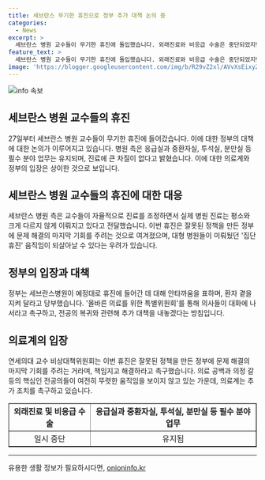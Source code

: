 ```yaml
---
title: 세브란스 무기한 휴진으로 정부 추가 대책 논의 중
categories:
  - News
excerpt: >
  세브란스 병원 교수들이 무기한 휴진에 돌입했습니다. 외래진료와 비응급 수술은 중단되었지만 응급실, 중환자실 등은 계속 운영 중입니다. 병원 측은 진료 조정으로 정상 진료가 이뤄지고 있다고 밝혔지만, 대형 병원들의 집단 휴진으로 우려가 높아졌습니다. 정부는 대화에 나서도록 촉구하고, 전공의 복귀를 위한 추가 대책을 준비 중입니다. (150자)
feature_text: >
  세브란스 병원 교수들이 무기한 휴진에 돌입했습니다. 외래진료와 비응급 수술은 중단되었지만 응급실, 중환자실 등은 계속 운영 중입니다. 병원 측은 진료 조정으로 정상 진료가 이뤄지고 있다고 밝혔지만, 대형 병원들의 집단 휴진으로 우려가 높아졌습니다. 정부는 대화에 나서도록 촉구하고, 전공의 복귀를 위한 추가 대책을 준비 중입니다. (150자)
image: 'https://blogger.googleusercontent.com/img/b/R29vZ2xl/AVvXsEixyZcFfHzMRdzZMjFBmAUKJYCLCGyLL1o632UiGVXcaFdKo_bkvkuCioo0uUKlGfBVcT3P84aROyZIXSBEx3Aw5nCQ3pTgDom1WDC4m8eifvWiAmWEEVb4x6G_l8C0QH225ldMjyaFvpxGEBGNO37VmDTDMHGhJPq73UglMfDca1-0aw/s1600/blogspot.png'
---
```


<p><img src="https://blogger.googleusercontent.com/img/b/R29vZ2xl/AVvXsEixyZcFfHzMRdzZMjFBmAUKJYCLCGyLL1o632UiGVXcaFdKo_bkvkuCioo0uUKlGfBVcT3P84aROyZIXSBEx3Aw5nCQ3pTgDom1WDC4m8eifvWiAmWEEVb4x6G_l8C0QH225ldMjyaFvpxGEBGNO37VmDTDMHGhJPq73UglMfDca1-0aw/s1600/blogspot.png" alt="info 속보" /></p>

<h2 data-ke-size="size26">세브란스 병원 교수들의 휴진</h2>

<p data-ke-size="size16">27일부터 세브란스 병원 교수들이 무기한 휴진에 들어갔습니다. 이에 대한 정부의 대책에 대한 논의가 이루어지고 있습니다. 병원 측은 응급실과 중환자실, 투석실, 분만실 등 필수 분야 업무는 유지되며, 진료에 큰 차질이 없다고 밝혔습니다. 이에 대한 의료계와 정부의 입장은 상이한 것으로 보입니다.</p>

<h2 data-ke-size="size26">세브란스 병원 교수들의 휴진에 대한 대응</h2>

<p data-ke-size="size16">세브란스 병원 측은 교수들이 자율적으로 진료를 조정하면서 실제 병원 진료는 평소와 크게 다르지 않게 이뤄지고 있다고 전달했습니다. 이번 휴진은 잘못된 정책을 만든 정부에 문제 해결의 마지막 기회를 주려는 것으로 여겨졌으며, 대형 병원들이 미뤄뒀던 '집단 휴진' 움직임이 되살아날 수 있다는 우려가 있습니다.</p>

<h2 data-ke-size="size26">정부의 입장과 대책</h2>

<p data-ke-size="size16">정부는 세브란스병원이 예정대로 휴진에 들어간 데 대해 안타까움을 표하며, 환자 곁을 지켜 달라고 당부했습니다. '올바른 의료를 위한 특별위원회'를 통해 의사들이 대화에 나서라고 촉구하고, 전공의 복귀와 관련해 추가 대책을 내놓겠다는 방침입니다.</p>

<h2 data-ke-size="size26">의료계의 입장</h2>

<p data-ke-size="size16">연세의대 교수 비상대책위원회는 이번 휴진은 잘못된 정책을 만든 정부에 문제 해결의 마지막 기회를 주려는 거라며, 책임지고 해결하라고 촉구했습니다. 의료 공백과 의정 갈등의 핵심인 전공의들이 여전히 뚜렷한 움직임을 보이지 않고 있는 가운데, 의료계는 추가 조치를 촉구하고 있습니다.</p>

<table style="width: 100%;" border="1">
<tbody>
<tr>
<td style="text-align: center; height: 17px;"><b>외래진료 및 비응급 수술</b></td>
<td style="text-align: center; height: 17px;"><b>응급실과 중환자실, 투석실, 분만실 등 필수 분야 업무</b></td>
</tr>
<tr>
<td style="text-align: center; height: 17px;">일시 중단</td>
<td style="text-align: center; height: 17px;">유지됨</td>
</tr>
</tbody>
</table>

<hr>
유용한 생활 정보가 필요하시다면, <a href="https://onioninfo.kr" rel="dofollow">onioninfo.kr</a>


